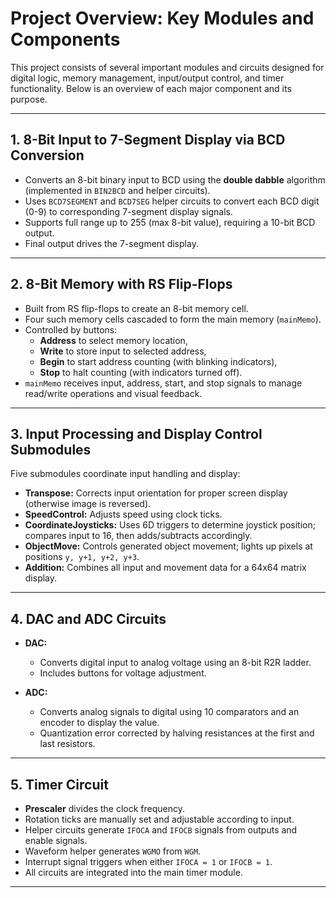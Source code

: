 # Project Overview: Key Modules and Components

This project consists of several important modules and circuits designed for digital logic, memory management, input/output control, and timer functionality. Below is an overview of each major component and its purpose.

---

## 1. 8-Bit Input to 7-Segment Display via BCD Conversion

- Converts an 8-bit binary input to BCD using the **double dabble** algorithm (implemented in `BIN2BCD` and helper circuits).  
- Uses `BCD7SEGMENT` and `BCD7SEG` helper circuits to convert each BCD digit (0-9) to corresponding 7-segment display signals.  
- Supports full range up to 255 (max 8-bit value), requiring a 10-bit BCD output.  
- Final output drives the 7-segment display.

---

## 2. 8-Bit Memory with RS Flip-Flops

- Built from RS flip-flops to create an 8-bit memory cell.  
- Four such memory cells cascaded to form the main memory (`mainMemo`).  
- Controlled by buttons:  
  - **Address** to select memory location,  
  - **Write** to store input to selected address,  
  - **Begin** to start address counting (with blinking indicators),  
  - **Stop** to halt counting (with indicators turned off).  
- `mainMemo` receives input, address, start, and stop signals to manage read/write operations and visual feedback.

---

## 3. Input Processing and Display Control Submodules

Five submodules coordinate input handling and display:

- **Transpose:** Corrects input orientation for proper screen display (otherwise image is reversed).  
- **SpeedControl:** Adjusts speed using clock ticks.  
- **CoordinateJoysticks:** Uses 6D triggers to determine joystick position; compares input to 16, then adds/subtracts accordingly.  
- **ObjectMove:** Controls generated object movement; lights up pixels at positions `y, y+1, y+2, y+3`.  
- **Addition:** Combines all input and movement data for a 64x64 matrix display.

---

## 4. DAC and ADC Circuits

- **DAC:**  
  - Converts digital input to analog voltage using an 8-bit R2R ladder.  
  - Includes buttons for voltage adjustment.

- **ADC:**  
  - Converts analog signals to digital using 10 comparators and an encoder to display the value.  
  - Quantization error corrected by halving resistances at the first and last resistors.

---

## 5. Timer Circuit

- **Prescaler** divides the clock frequency.  
- Rotation ticks are manually set and adjustable according to input.  
- Helper circuits generate `IFOCA` and `IFOCB` signals from outputs and enable signals.  
- Waveform helper generates `WGMO` from `WGM`.  
- Interrupt signal triggers when either `IFOCA = 1` or `IFOCB = 1`.  
- All circuits are integrated into the main timer module.

---

